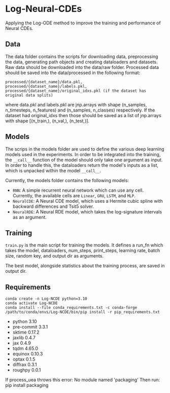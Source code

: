 # Log-Neural-CDEs
Applying the Log-ODE method to improve the training and performance of Neural CDEs.

## Data

The data folder contains the scripts for downloading data, preprocessing the data, 
generating path objects and creating dataloaders and datasets. Raw data should be 
downloaded into the data/raw folder. Processed data should be saved into the data/processed
in the following format: 
```
processed/{dataset_name}/data.pkl, 
processed/{dataset_name}/labels.pkl,
processed/{dataset_name}/original_idxs.pkl (if the dataset has original data splits)
```
where data.pkl and labels.pkl are jnp.arrays with shape (n_samples, n_timesteps, n_features) 
and (n_samples, n_classes) respectively. If the dataset had original_idxs then those should
be saved as a list of jnp.arrays with shape [(n_train,), (n_val,), (n_test,)].

## Models

The scrips in the models folder are used to define the various deep learning
models used in the experiments. In order to be integrated into the training, 
the `__call__` function of the model should only take one argument as input. In 
order to handle this, the dataloaders return the model's inputs as a list, 
which is unpacked within the model `__call__`. 

Currently, the models folder contains the following models:
- `RNN`: A simple recurrent neural network which can use any cell. Currently,
the available cells are `Linear`, `GRU`, `LSTM`, and `MLP`.
- `NeuralCDE`: A Neural CDE model, which uses a Hermite cubic spline 
with backward differences and Tsit5 solver.
- `NeuralRDE`: A Neural RDE model, which takes the log-signature intervals as
an argument.

## Training

`train.py` is the main script for training the models. It defines a run_fn 
which takes the model, dataloaders, num_steps, print_steps, learning rate, 
batch size, random key, and output dir as arguments. 

The best model, alongside statistics about the training process, are saved in
output dir.

## Requirements

```
conda create -n Log-NCDE python=3.10
conda activate Log-NCDE
conda install --file conda_requirements.txt -c conda-forge
/path/to/conda/envs/Log-NCDE/bin/pip install -r pip_requirements.txt
```

- python 3.10
- pre-commit 3.3.1
- sktime 0.17.2
- jaxlib 0.4.7
- jax 0.4.9
- tqdm 4.65.0
- equinox 0.10.3
- optax 0.1.5
- diffrax 0.3.1
- roughpy 0.0.1

If process_uea throws this error: No module named 'packaging'
Then run: pip install packaging